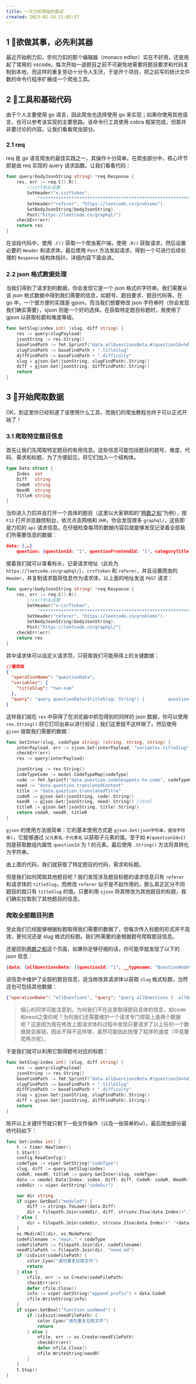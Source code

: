 ```yaml
---
title: 一次力扣爬虫的尝试
created: 2023-02-14 21:02:57
---
```


## 1 🤔欲做其事，必先利其器
最近开始刷力扣，奈何力扣的那个编辑器（monaco editor）实在不好用，还是用起了常用的 vscode。每次开始一道题目之前不可避免地需要将题目要求和代码复制到本地，而这样的重复劳动十分令人生厌，于是开个项目，把之前写的统计文件数的命令行程序扩展成一个爬虫工具。

## 2 🧰工具和基础代码
由于个人主要使用 go 语言，因此爬虫也选择使用 go 来实现；如果你使用其他语言，也可以参考该实现的主要思路。该命令行工具使用 cobra 框架完成，但那并非要讨论的内容。让我们看看爬虫部分。

### 2.1 req
req 是 go 语言爬虫的最佳实践之一，其操作十分简单。在爬虫部分中，核心环节即是由 req 实现的 query 请求函数。让我们看看代码：

```go
func query(bodyJsonString string) *req.Response {
	res, err := req.C().R().
		//csrf标头设置
		SetHeader("x-csrftoken",
			"**********************************************************").
		SetHeader("referer", "https://leetcode.cn/problems").
		SetBodyJsonString(bodyJsonString).
		Post("https://leetcode.cn/graphql/")
	checkErr(err)
	return res
}
```

在该段代码中，使用 `.C()` 获取一个爬虫客户端，使用 `.R()` 获取请求，然后设置必要的 `Header` 和请求体，最后使用 `Post` 方法发起请求，得到一个可进行后续处理的 `Response` 结构体指针。详细内容下面会讲。

### 2.2 json 格式数据处理
当我们得到了请求到的数据，你会发现它是一个 json 格式的字符串。我们需要从该 json 格式数据中得到我们需要的信息，如题号、题目要求、题目代码等。在 go 中，一个很方便的实践是 gjson。而当我们想要修改 json 字符串时（你会发现我们确实需要），sjson 则是一个好的选择。在获取特定题目标题时，我使用了 gjson 以获取标题和难度等级。

```go
func GetSlug(index int) (slug, diff string) {
	res := query(slugPayload)
	jsonString := res.String()
	baseFindPath := fmt.Sprintf("data.allQuestionsBeta.#(questionId=%d)", index)
	slugFindPath := baseFindPath + ".titleSlug"
	diffFindPath := baseFindPath + ".difficulty"
	slug = gjson.Get(jsonString, slugFindPath).String()
	diff = gjson.Get(jsonString, diffFindPath).String()
	return
}
```

## 3 🐛开始爬取数据
OK，到这里你已经知道了该使用什么工具，而我们的爬虫教程也终于可以正式开始了！

### 3.1 爬取特定题目信息

首先让我们先爬取特定题目的有用信息。这些信息可能包括题目的题号、难度、代码、需求和标题，为了方便起见，将它们加入一个结构体。

```go
type Data struct {
	Index  int
	Diff   string
	CodeR  string
	NeedR  string
	TitleR string
}
```

当你进入力扣并且打开一个具体的题目（这里以大家熟知的“[两数之和](https://leetcode.cn/problems/two-sum/)”为例），按 `F12` 打开浏览器控制台，依次点击网络和 `XHR`，你会发现很多 `graphql/`，这些即是力扣的 `api` 请求信息。在仔细检查每项的数据内容后就能够发现记录着全部我们所需要信息的数据：

```json
data: {,…}
    question: {questionId: "1", questionFrontendId: "1", categoryTitle: "Algorithms", boundTopicId: 2,…}
```

接着我们就可以查看标头，记录请求地址（此处为 `https://leetcode.cn/graphql/`）、`crsftoken` 和 `referer`，并且设置爬虫的 `Header`，并复制请求载荷信息作为请求体，以上面的地址发送 `POST` 请求：

```go
func query(bodyJsonString string) *req.Response {
	res, err := req.C().R().
		//csrf标头设置
		SetHeader("x-csrftoken",
			"**********************************************************").
		SetHeader("referer", "https://leetcode.cn/problems").
		SetBodyJsonString(bodyJsonString).
		Post("https://leetcode.cn/graphql/")
	checkErr(err)
	return res
}
```

其中请求体可以自定义请求项，只获取我们可能用得上的关键数据：

```json
//请求体
{
  "operationName": "questionData",
  "variables": {
    "titleSlug": "two-sum"
  },
  "query": "query questionData($titleSlug: String!) {         question(titleSlug: $titleSlug) {\n             questionId\n             categoryTitle\n             title\n             titleSlug\n             translatedTitle\n             translatedContent\n             isPaidOnly\n             difficulty\n                codeSnippets\n {                 lang\n                 langSlug\n                 code\n             }         }     }"
}
```

这样我们就在 `res` 中获得了在浏览器中抓包得到的同样的 json 数据，你可以使用 `res.String()` 将它打印出来以进行验证；我们这里就不这样做了。然后使用 `gjson` 提取我们需要的数据：

```go
func GetInter(slug, codeType string) (string, string, string) {
	interPayload, err := sjson.Set(interPayload, "variables.titleSlug", slug)
	checkErr(err)
	res := query(interPayload)

	jsonString := res.String()
	codeTypeCode := model.CodeTypeMap[codeType]
	code := fmt.Sprintf("data.question.codeSnippets.%v.code", codeTypeCode)
	need := "data.question.translatedContent"
	title := "data.question.translatedTitle"
	codeR := gjson.Get(jsonString, code).String()
	needR := gjson.Get(jsonString, need).String() //html
	titleR := gjson.Get(jsonString, title).String()
	return codeR, needR, titleR
}
```

`gjson` 的使用方法很简单：它的基本使用方式是 `gjson.Get(json字符串，查找字符串)`，它能够通过 `父元素名.子元素名` 以获取子元素的值。至于如 `#(questionId=1)` 则是获取数组内属性 `questionId` 为 1 的元素。最后使用 `.String()` 方法将其转化为字符串。

由上面的代码，我们就获取了特定题目的代码，需求和标题。

但是我们如何爬取其他题目呢？我们发现涉及题目标题的请求信息只有 `referer` 和请求体的 `titleSlug`，而修改 `referer` 似乎是不起作用的，那么真正区分不同题目的就只有 `titleSlug` 的值。只要利用 `sjson` 将其修改为其他题目的标题，我们确实拉取到了其他题目的信息。

### 爬取全部题目列表
至此我们已经能够根据标题取得我们需要的数据了，但每次传入标题的形式并不高效，更何况还是 slug 格式的标题。我们所需要的是根据题号爬取题目信息。

还是回到[两数之和](https://leetcode.cn/problems/two-sum/)这个页面，如果你足够仔细的话，你可能早就发现了以下的 json 信息：

```json
{data: {allQuestionsBeta: [{questionId: "1", __typename: "QuestionNode", status: "ac"},…]}}
```

该信息中维护了全部的题目信息，适当修改其请求体以获取 `slug` 格式标题，当然这也可包括其他数据：

```json
{"operationName": "allQuestions", "query": "query allQuestions {  allQuestionsBeta {    ...questionSummaryFields    __typename  }}fragment questionSummaryFields on QuestionNode {  title  titleSlug  translatedTitle  questionId  difficulty  __typename}"}
```

> 细心的同学可能注意到，为何我们不在这里取得题目具体的信息，如code和need之类的呢？为何我们还需要维护一个请求专门爬取上面两个数据呢？这是因为我在修改上面请求体的过程中发现只要请求了以上任何一个数据就会报错，因此不得不这样做，虽然可能因此拖慢了程序的速度（毕竟要爬两次呢）。

于是我们就可以利用它取得题号对应的标题：

```go
func GetSlug(index int) (slug, diff string) {
	res := query(slugPayload)
	jsonString := res.String()
	baseFindPath := fmt.Sprintf("data.allQuestionsBeta.#(questionId=%d)", index)
	slugFindPath := baseFindPath + ".titleSlug"
	diffFindPath := baseFindPath + ".difficulty"
	slug = gjson.Get(jsonString, slugFindPath).String()
	diff = gjson.Get(jsonString, diffFindPath).String()
	return
}
```

除开以上关键环节就只剩下一些文件操作（以及一些简单的ui），最后爬虫部分最终代码如下：
```go
func Get(index int) {
	t := timer.NewTimer()
	t.Start()
	config.ReadConfig()
	codeType := viper.GetString("codeType")
	slug, diff := query.GetSlug(index)
	codeR, needR, titleR := query.GetInter(slug, codeType)
	data := &model.Data{Index: index, Diff: diff, CodeR: codeR, NeedR: needR, TitleR: titleR}
	codeDir := viper.GetString("codeDir")

	var dir string
	if viper.GetBool("moduled") {
		diff := strings.ToLower(data.Diff)
		dir = filepath.Join(codeDir, diff, strconv.Itoa(data.Index)+"."+data.TitleR)
	} else {
		dir = filepath.Join(codeDir, strconv.Itoa(data.Index)+"."+data.TitleR)
	}
	os.MkdirAll(dir, os.ModePerm)
	codeFilename := "main." + codeType
	codeFilePath := filepath.Join(dir, codeFilename)
	needFilePath := filepath.Join(dir, "need.md")
	if !isExist(codeFilePath) {
		color.Cyan("请勿重复拉取文件")
		return
	} else {
		cfile, err := os.Create(codeFilePath)
		checkErr(err)
		defer cfile.Close()
		info := viper.GetString("append.prefix") + data.CodeR
		cfile.WriteString(info)
	}
	if viper.GetBool("function.useNeed") {
		if !isExist(needFilePath) {
			color.Cyan("请勿重复拉取文件")
			return
		} else {
			nfile, err := os.Create(needFilePath)
			checkErr(err)
			defer nfile.Close()
			nfile.WriteString(needR)
		}
	}
	t.Stop()
}
```




